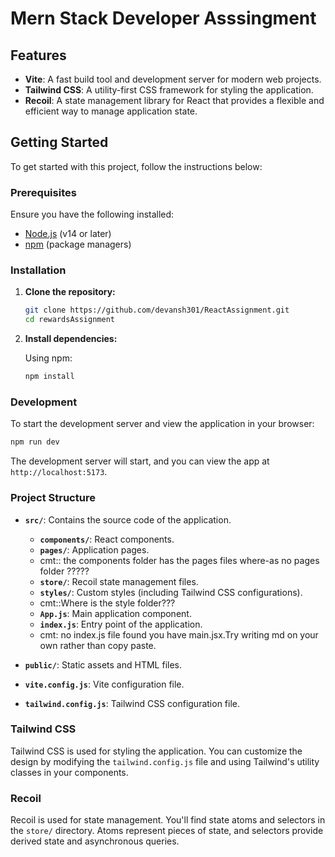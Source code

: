 # Mern Stack Developer Asssingment

## Features

- **Vite**: A fast build tool and development server for modern web projects.
- **Tailwind CSS**: A utility-first CSS framework for styling the application.
- **Recoil**: A state management library for React that provides a flexible and efficient way to manage application state.

## Getting Started

To get started with this project, follow the instructions below:

### Prerequisites

Ensure you have the following installed:

- [Node.js](https://nodejs.org/) (v14 or later)
- [npm](https://www.npmjs.com/) (package managers)

### Installation

1. **Clone the repository:**

    ```bash
    git clone https://github.com/devansh301/ReactAssignment.git
    cd rewardsAssignment
    ```

2. **Install dependencies:**

    Using npm:

    ```bash
    npm install
    ```

### Development

To start the development server and view the application in your browser:

```bash
npm run dev
```

The development server will start, and you can view the app at `http://localhost:5173`.


### Project Structure

- **`src/`**: Contains the source code of the application.
  - **`components/`**: React components.
  - **`pages/`**: Application pages.
  - cmt:: the components folder has the pages files where-as no pages folder ?????
  - **`store/`**: Recoil state management files.
  - **`styles/`**: Custom styles (including Tailwind CSS configurations).
  - cmt::Where is the style folder???
  - **`App.js`**: Main application component.
  - **`index.js`**: Entry point of the application.
  - cmt: no index.js file found you have main.jsx.Try writing md on your own rather than copy paste.

- **`public/`**: Static assets and HTML files.
- **`vite.config.js`**: Vite configuration file.
- **`tailwind.config.js`**: Tailwind CSS configuration file.

### Tailwind CSS

Tailwind CSS is used for styling the application. You can customize the design by modifying the `tailwind.config.js` file and using Tailwind's utility classes in your components.

### Recoil

Recoil is used for state management. You'll find state atoms and selectors in the `store/` directory. Atoms represent pieces of state, and selectors provide derived state and asynchronous queries.
